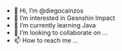 - 👋 Hi, I’m @diegocainzos
- 👀 I’m interested in Gesnshin Impact
- 🌱 I’m currently learning Java
- 💞️ I’m looking to collaborate on ...
- 📫 How to reach me ...

<!---
diegocainzos/diegocainzos is a ✨ special ✨ repository because its `README.md` (this file) appears on your GitHub profile.
You can click the Preview link to take a look at your changes.
--->
